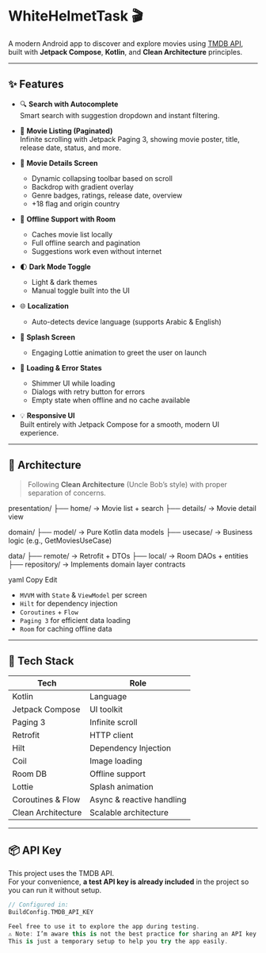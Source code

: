 # WhiteHelmetTask 🎬

A modern Android app to discover and explore movies using [TMDB API](https://www.themoviedb.org/), built with **Jetpack Compose**, **Kotlin**, and **Clean Architecture** principles.

---

## ✨ Features

- 🔍 **Search with Autocomplete**  
  Smart search with suggestion dropdown and instant filtering.

- 📄 **Movie Listing (Paginated)**  
  Infinite scrolling with Jetpack Paging 3, showing movie poster, title, release date, status, and more.

- 📱 **Movie Details Screen**  
  - Dynamic collapsing toolbar based on scroll  
  - Backdrop with gradient overlay  
  - Genre badges, ratings, release date, overview  
  - +18 flag and origin country

- 💾 **Offline Support with Room**  
  - Caches movie list locally  
  - Full offline search and pagination  
  - Suggestions work even without internet

- 🌓 **Dark Mode Toggle**  
  - Light & dark themes  
  - Manual toggle built into the UI

- 🌐 **Localization**  
  - Auto-detects device language (supports Arabic & English)

- 🚀 **Splash Screen**  
  - Engaging Lottie animation to greet the user on launch

- 🔄 **Loading & Error States**  
  - Shimmer UI while loading  
  - Dialogs with retry button for errors  
  - Empty state when offline and no cache available

- 💡 **Responsive UI**  
  Built entirely with Jetpack Compose for a smooth, modern UI experience.

---

## 🧱 Architecture

> Following **Clean Architecture** (Uncle Bob’s style) with proper separation of concerns.

presentation/
├── home/ → Movie list + search
├── details/ → Movie detail view

domain/
├── model/ → Pure Kotlin data models
├── usecase/ → Business logic (e.g., GetMoviesUseCase)

data/
├── remote/ → Retrofit + DTOs
├── local/ → Room DAOs + entities
├── repository/ → Implements domain layer contracts

yaml
Copy
Edit

- `MVVM` with `State` & `ViewModel` per screen  
- `Hilt` for dependency injection  
- `Coroutines` + `Flow`  
- `Paging 3` for efficient data loading  
- `Room` for caching offline data  

---

## 🔧 Tech Stack

| Tech                 | Role                        |
|----------------------|-----------------------------|
| Kotlin               | Language                    |
| Jetpack Compose      | UI toolkit                  |
| Paging 3             | Infinite scroll             |
| Retrofit             | HTTP client                 |
| Hilt                 | Dependency Injection        |
| Coil                 | Image loading               |
| Room DB              | Offline support             |
| Lottie               | Splash animation            |
| Coroutines & Flow    | Async & reactive handling   |
| Clean Architecture   | Scalable architecture       |

---

## 📦 API Key

This project uses the TMDB API.  
For your convenience, **a test API key is already included** in the project so you can run it without setup.

```kotlin
// Configured in:
BuildConfig.TMDB_API_KEY

Feel free to use it to explore the app during testing.
⚠️ Note: I’m aware this is not the best practice for sharing an API key. In a real production environment, the key should be secured using proper methods (like server-side proxy or encrypted secrets).
This is just a temporary setup to help you try the app easily.
